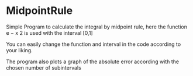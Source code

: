 # MidpointRule
Simple Program to calculate the integral by midpoint rule, here the function e − x 2 is used with the interval [0,1]

You can easily change the function and interval in the code according to your liking.

The program also plots a graph of the absolute error according with the chosen number of subintervals
